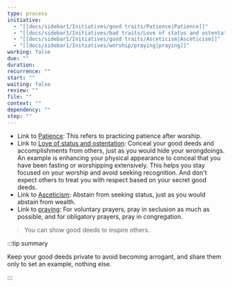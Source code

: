 ```yaml
---
type: process
initiative:
  - "[[docs/sidebar1/Initiatives/good traits/Patience|Patience]]"
  - "[[docs/sidebar1/Initiatives/bad traits/Love of status and ostentation|Love of status and ostentation]]"
  - "[[docs/sidebar1/Initiatives/good traits/Asceticism|Asceticism]]"
  - "[[docs/sidebar1/Initiatives/worship/praying|praying]]"
working: false
due: ""
duration: 
recurrence: ""
start: ""
waiting: false
review: ""
file: ""
context: ""
dependency: ""
step: ""
---
```


* Link to [Patience](docs/sidebar1/Initiatives/good%20traits/Patience.md): This refers to practicing patience after worship.
* Link to [Love of status and ostentation](docs/sidebar1/Initiatives/bad%20traits/Love%20of%20status%20and%20ostentation.md): Conceal your good deeds and accomplishments from others, just as you would hide your wrongdoings. An example is enhancing your physical appearance to conceal that you have been fasting or worshipping extensively. This helps you stay focused on your worship and avoid seeking recognition. And don't expect others to treat you with respect based on your secret good deeds.
* Link to [Asceticism](docs/sidebar1/Initiatives/good%20traits/Asceticism.md): Abstain from seeking status, just as you would abstain from wealth.
* Link to [praying](docs/sidebar1/Initiatives/worship/praying.md): For voluntary prayers, pray in seclusion as much as possible, and for obligatory prayers, pray in congregation.

> You can show good deeds to inspire others.

:::tip summary

Keep your good deeds private to avoid becoming arrogant, and share them only to set an example, nothing else.

:::
